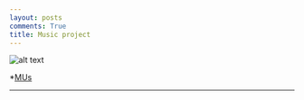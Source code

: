 ```yaml
---
layout: posts
comments: True
title: Music project
---
```



![alt text]({{pooria159.github.io}}\assets\images\music.jpg)


*[MUs](https://pooria159.github.io/music/finaly.mp3)



---


